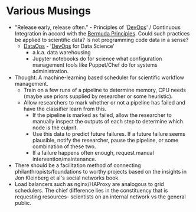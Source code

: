 

Various Musings
===============

-   "Release early, release often." - Principles of '[DevOps](DevOps)' / Continuous Integration in accord with the [Bermuda Principles](https://en.wikipedia.org/wiki/Bermuda_Principles). Could such practices be applied to scientific data? Is not programming code data in a sense?
    -   [DataOps](DataOps) - '[DevOps](DevOps) for Data Science'
        -   a.k.a. data warehousing
        -   Jupyter notebooks do for science what configuration management tools like Puppet/Chef do for systems administration.
-   Thought: A machine-learning based scheduler for scientific workflow management.
    -   Train on a few runs of a pipeline to determine memory, CPU needs (maybe use priors supplied by researcher or some heuristic).
    -   Allow researchers to mark whether or not a pipeline has failed and have the classifier learn from this.
        -   If the pipeline is marked as failed, allow the researcher to manually inspect the outputs of each step to determine which node is the culprit.
        -   Use this data to predict future failures. If a future failure seems plausible, notify the researcher, pause the pipeline, or some combination of these two.
        -   If a failure happens often enough, request manual intervention/maintenance.
-   There should be a facilitation method of connecting philanthropists/foundations to worthy projects based on the insights in Jon Kleinberg et al's social networks book.
-   Load balancers such as nginx/HAProxy are analogous to grid schedulers. The chief difference lies in the constituency that is requesting resources- scientists on an internal network vs the general public.

